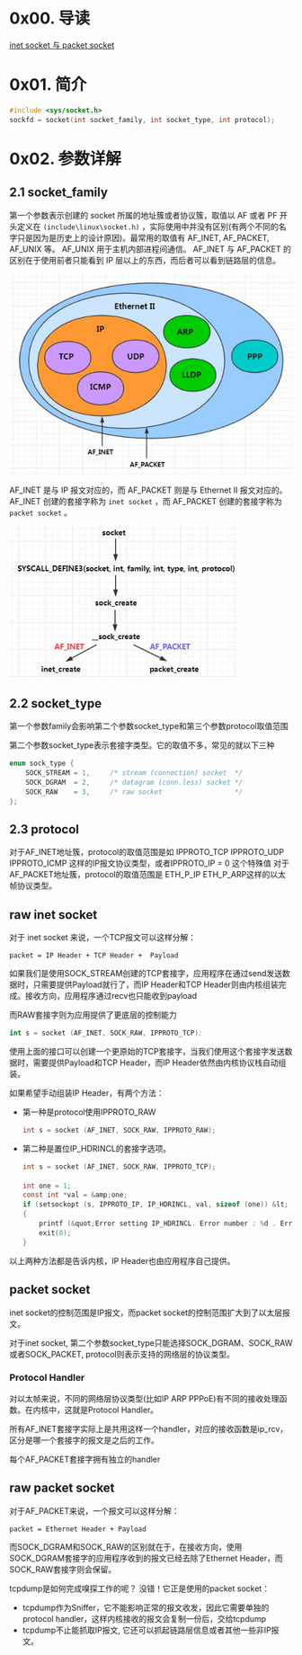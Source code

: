 # 0x00. 导读

[inet socket 与 packet socket](https://switch-router.gitee.io/blog/af_packet/)

# 0x01. 简介

```c
#include <sys/socket.h>
sockfd = socket(int socket_family, int socket_type, int protocol);
```

# 0x02. 参数详解

## 2.1 socket_family

第一个参数表示创建的 socket 所属的地址簇或者协议簇，取值以 AF 或者 PF 开头定义在 `(include\linux\socket.h)` ，实际使用中并没有区别(有两个不同的名字只是因为是历史上的设计原因)。最常用的取值有 AF_INET, AF_PACKET, AF_UNIX 等。 AF_UNIX 用于主机内部进程间通信。 AF_INET 与 AF_PACKET 的区别在于使用前者只能看到 IP 层以上的东西，而后者可以看到链路层的信息。

![Alt text](../../pic/linux/net/AF_INET_AF_PACKET.png)

AF_INET 是与 IP 报文对应的，而 AF_PACKET 则是与 Ethernet II 报文对应的。 AF_INET 创建的套接字称为 `inet socket` ，而 AF_PACKET 创建的套接字称为 `packet socket` 。

![Alt text](../../pic/linux/net/AF_INET_AF_PACKET2.png)

## 2.2 socket_type

第一个参数family会影响第二个参数socket_type和第三个参数protocol取值范围

第二个参数socket_type表示套接字类型。它的取值不多，常见的就以下三种
```c
enum sock_type {
	SOCK_STREAM	= 1,     /* stream (connection) socket  */
	SOCK_DGRAM	= 2,     /* datagram (conn.less) socket */
	SOCK_RAW	= 3,     /* raw socket                  */
};
```

## 2.3 protocol

对于AF_INET地址簇，protocol的取值范围是如 IPPROTO_TCP IPPROTO_UDP IPPROTO_ICMP 这样的IP报文协议类型，或者IPPROTO_IP = 0 这个特殊值 对于AF_PACKET地址簇，protocol的取值范围是 ETH_P_IP ETH_P_ARP这样的以太帧协议类型。


## raw inet socket
对于 inet socket 来说，一个TCP报文可以这样分解：
```
packet = IP Header + TCP Header +  Payload
```
如果我们是使用SOCK_STREAM创建的TCP套接字，应用程序在通过send发送数据时，只需要提供Payload就行了，而IP Header和TCP Header则由内核组装完成。接收方向，应用程序通过recv也只能收到payload

而RAW套接字则为应用提供了更底层的控制能力
```s
int s = socket (AF_INET, SOCK_RAW, IPPROTO_TCP);
```
使用上面的接口可以创建一个更原始的TCP套接字，当我们使用这个套接字发送数据时，需要提供Payload和TCP Header，而IP Header依然由内核协议栈自动组装。

如果希望手动组装IP Header，有两个方法：

- 第一种是protocol使用IPPROTO_RAW
    ```c
    int s = socket (AF_INET, SOCK_RAW, IPPROTO_RAW);
    ```

- 第二种是置位IP_HDRINCL的套接字选项。
    ```c
    int s = socket (AF_INET, SOCK_RAW, IPPROTO_TCP);

    int one = 1;
    const int *val = &amp;one;
    if (setsockopt (s, IPPROTO_IP, IP_HDRINCL, val, sizeof (one)) &lt; 0)
    {
        printf (&quot;Error setting IP_HDRINCL. Error number : %d . Error message : %s \n&quot; , errno , strerror(errno));
        exit(0);
    }
    ```
以上两种方法都是告诉内核，IP Header也由应用程序自己提供。

## packet socket
inet socket的控制范围是IP报文，而packet socket的控制范围扩大到了以太层报文。

对于inet socket, 第二个参数socket_type只能选择SOCK_DGRAM、SOCK_RAW或者SOCK_PACKET, protocol则表示支持的网络层的协议类型。

### Protocol Handler

对以太帧来说，不同的网络层协议类型(比如IP ARP PPPoE)有不同的接收处理函数。在内核中，这就是Protocol Handler。

所有AF_INET套接字实际上是共用这样一个handler，对应的接收函数是ip_rcv，区分是哪一个套接字的报文是之后的工作。

每个AF_PACKET套接字拥有独立的handler

## raw packet socket
对于AF_PACKET来说，一个报文可以这样分解：
```
packet = Ethernet Header + Payload
```
而SOCK_DGRAM和SOCK_RAW的区别就在于，在接收方向，使用SOCK_DGRAM套接字的应用程序收到的报文已经去除了Ethernet Header，而SOCK_RAW套接字则会保留。



tcpdump是如何完成嗅探工作的呢？ 没错！它正是使用的packet socket：

- tcpdump作为Sniffer，它不能影响正常的报文收发，因此它需要单独的protocol handler，这样内核接收的报文会复制一份后，交给tcpdump
- tcpdump不止能抓取IP报文, 它还可以抓起链路层信息或者其他一些非IP报文。